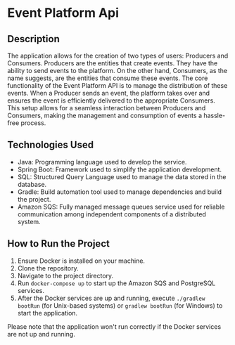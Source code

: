# Event Platform Api

## Description

The application allows for the creation of two types of users: Producers and Consumers. Producers are the entities that create events. They have the ability to send events to the platform. On the other hand, Consumers, as the name suggests, are the entities that consume these events.
The core functionality of the Event Platform API is to manage the distribution of these events. When a Producer sends an event, the platform takes over and ensures the event is efficiently delivered to the appropriate Consumers.
This setup allows for a seamless interaction between Producers and Consumers, making the management and consumption of events a hassle-free process.

## Technologies Used

- Java: Programming language used to develop the service.
- Spring Boot: Framework used to simplify the application development.
- SQL: Structured Query Language used to manage the data stored in the database.
- Gradle: Build automation tool used to manage dependencies and build the project.
- Amazon SQS: Fully managed message queues service used for reliable communication among independent components of a distributed system.

## How to Run the Project

1. Ensure Docker is installed on your machine.
2. Clone the repository.
3. Navigate to the project directory.
4. Run `docker-compose up` to start up the Amazon SQS and PostgreSQL services.
5. After the Docker services are up and running, execute `./gradlew bootRun` (for Unix-based systems) or `gradlew bootRun` (for Windows) to start the application.

Please note that the application won't run correctly if the Docker services are not up and running.
